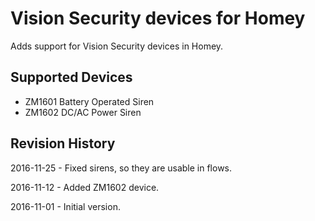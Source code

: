 # Vision Security devices for Homey

Adds support for Vision Security devices in Homey.

## Supported Devices

* ZM1601 Battery Operated Siren
* ZM1602 DC/AC Power Siren

## Revision History

2016-11-25 - Fixed sirens, so they are usable in flows.

2016-11-12 - Added ZM1602 device.

2016-11-01 - Initial version.